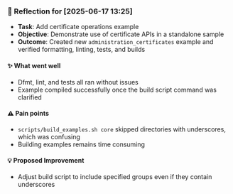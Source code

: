 ### :book: Reflection for [2025-06-17 13:25]
- **Task**: Add certificate operations example
- **Objective**: Demonstrate use of certificate APIs in a standalone sample
- **Outcome**: Created new `administration_certificates` example and verified formatting, linting, tests, and builds

#### :sparkles: What went well
- Dfmt, lint, and tests all ran without issues
- Example compiled successfully once the build script command was clarified

#### :warning: Pain points
- `scripts/build_examples.sh core` skipped directories with underscores, which was confusing
- Building examples remains time consuming

#### :bulb: Proposed Improvement
- Adjust build script to include specified groups even if they contain underscores
